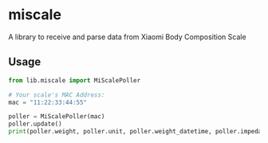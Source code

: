 # miscale
A library to receive and parse data from Xiaomi Body Composition Scale

## Usage

```python
from lib.miscale import MiScalePoller

# Your scale's MAC Address:
mac = "11:22:33:44:55"

poller = MiScalePoller(mac)
poller.update()
print(poller.weight, poller.unit, poller.weight_datetime, poller.impedance)
```
